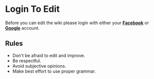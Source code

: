 # Login To Edit

Before you can edit the wiki please login with either your **[Facebook](/auth/facebook)** or **[Google](/auth/google_oauth2)** account.

## Rules

* Don't be afraid to edit and improve.
* Be respectful.
* Avoid subjective opinions.
* Make best effort to use proper grammar.
